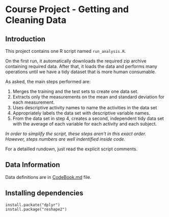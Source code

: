 # Course Project - Getting and Cleaning Data

## Introduction

This project contains one R script named `run_analysis.R`. 

On the first run, it automatically downloads the required zip archive containing required data. After that, it loads the data and performs many operations until we have a tidy dataset that is more human consumable.

As asked, the main steps performed are:
 
1. Merges the training and the test sets to create one data set.
2. Extracts only the measurements on the mean and standard deviation for each measurement. 
3. Uses descriptive activity names to name the activities in the data set
4. Appropriately labels the data set with descriptive variable names. 
5. From the data set in step 4, creates a second, independent tidy data set with the average of each variable for each activity and each subject.

_In order to simplify the script, these steps aren't in this exact order. However, steps numbers are well indentified inside code._

For a detailled rundown, just read the explicit script comments.

## Data Information

Data definitions are in [CodeBook.md](CodeBook.md) file.

## Installing dependencies

```{r}
install.packate("dplyr")
install.package("reshape2")
```